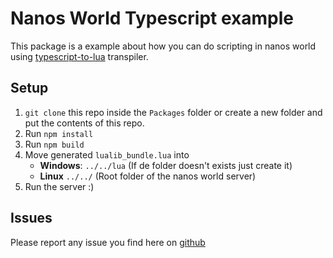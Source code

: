 # Nanos World Typescript example 

This package is a example about how you can do scripting in nanos world using [typescript-to-lua](https://github.com/TypeScriptToLua/TypeScriptToLua) transpiler.

## Setup

 1. `git clone` this repo inside the `Packages` folder or create a new folder and put the contents of this repo.
 2. Run `npm install`
 3. Run `npm build`
 4. Move generated `lualib_bundle.lua` into 
	 - **Windows**: `../../lua` (If de folder doesn't exists just create  it)
	 - **Linux** `../../` (Root folder of the nanos world server)
5. Run the server :)

## Issues

Please report any issue you find here on [github](https://github.com/Daranix/nanos-world-typescript/issues)